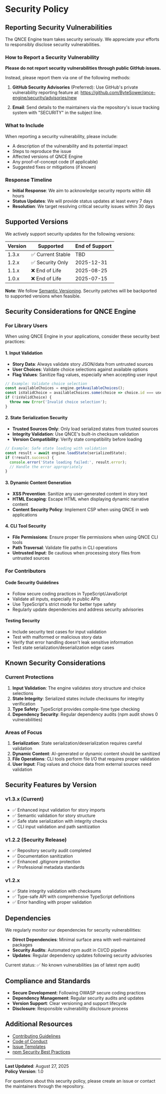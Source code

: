 # Security Policy

## Reporting Security Vulnerabilities

The QNCE Engine team takes security seriously. We appreciate your efforts to responsibly disclose security vulnerabilities.

### How to Report a Security Vulnerability

**Please do not report security vulnerabilities through public GitHub issues.**

Instead, please report them via one of the following methods:

1. **GitHub Security Advisories** (Preferred): Use GitHub's private vulnerability reporting feature at:
   https://github.com/ByteSower/qnce-engine/security/advisories/new

2. **Email**: Send details to the maintainers via the repository's issue tracking system with "SECURITY" in the subject line.

### What to Include

When reporting a security vulnerability, please include:

- A description of the vulnerability and its potential impact
- Steps to reproduce the issue
- Affected versions of QNCE Engine
- Any proof-of-concept code (if applicable)
- Suggested fixes or mitigations (if known)

### Response Timeline

- **Initial Response**: We aim to acknowledge security reports within 48 hours
- **Status Updates**: We will provide status updates at least every 7 days
- **Resolution**: We target resolving critical security issues within 30 days

## Supported Versions

We actively support security updates for the following versions:

| Version | Supported          | End of Support |
| ------- | ------------------ | -------------- |
| 1.3.x   | ✅ Current Stable  | TBD            |
| 1.2.x   | ✅ Security Only   | 2025-12-31     |
| 1.1.x   | ❌ End of Life     | 2025-08-25     |
| 1.0.x   | ❌ End of Life     | 2025-07-15     |

**Note**: We follow [Semantic Versioning](https://semver.org/). Security patches will be backported to supported versions when feasible.

## Security Considerations for QNCE Engine

### For Library Users

When using QNCE Engine in your applications, consider these security best practices:

#### 1. Input Validation
- **Story Data**: Always validate story JSON/data from untrusted sources
- **User Choices**: Validate choice selections against available options
- **Flag Values**: Sanitize flag values, especially when accepting user input

```typescript
// Example: Validate choice selection
const availableChoices = engine.getAvailableChoices();
const isValidChoice = availableChoices.some(choice => choice.id === userChoiceId);
if (!isValidChoice) {
  throw new Error('Invalid choice selection');
}
```

#### 2. State Serialization Security
- **Trusted Sources Only**: Only load serialized states from trusted sources
- **Integrity Validation**: Use QNCE's built-in checksum validation
- **Version Compatibility**: Verify state compatibility before loading

```typescript
// Example: Safe state loading with validation
const result = await engine.loadState(serializedState);
if (!result.success) {
  console.error('State loading failed:', result.error);
  // Handle the error appropriately
}
```

#### 3. Dynamic Content Generation
- **XSS Prevention**: Sanitize any user-generated content in story text
- **HTML Escaping**: Escape HTML when displaying dynamic narrative content
- **Content Security Policy**: Implement CSP when using QNCE in web applications

#### 4. CLI Tool Security
- **File Permissions**: Ensure proper file permissions when using QNCE CLI tools
- **Path Traversal**: Validate file paths in CLI operations
- **Untrusted Input**: Be cautious when processing story files from untrusted sources

### For Contributors

#### Code Security Guidelines
- Follow secure coding practices in TypeScript/JavaScript
- Validate all inputs, especially in public APIs
- Use TypeScript's strict mode for better type safety
- Regularly update dependencies and address security advisories

#### Testing Security
- Include security test cases for input validation
- Test with malformed or malicious story data
- Verify that error handling doesn't leak sensitive information
- Test state serialization/deserialization edge cases

## Known Security Considerations

### Current Protections

1. **Input Validation**: The engine validates story structure and choice selections
2. **State Integrity**: Serialized states include checksums for integrity verification
3. **Type Safety**: TypeScript provides compile-time type checking
4. **Dependency Security**: Regular dependency audits (npm audit shows 0 vulnerabilities)

### Areas of Focus

1. **Serialization**: State serialization/deserialization requires careful validation
2. **Dynamic Content**: AI-generated or dynamic content should be sanitized
3. **File Operations**: CLI tools perform file I/O that requires proper validation
4. **User Input**: Flag values and choice data from external sources need validation

## Security Features by Version

### v1.3.x (Current)
- ✅ Enhanced input validation for story imports
- ✅ Semantic validation for story structure
- ✅ Safe state serialization with integrity checks
- ✅ CLI input validation and path sanitization

### v1.2.2 (Security Release)
- ✅ Repository security audit completed
- ✅ Documentation sanitization
- ✅ Enhanced .gitignore protection
- ✅ Professional metadata standards

### v1.2.x
- ✅ State integrity validation with checksums
- ✅ Type-safe API with comprehensive TypeScript definitions
- ✅ Error handling with proper validation

## Dependencies

We regularly monitor our dependencies for security vulnerabilities:

- **Direct Dependencies**: Minimal surface area with well-maintained packages
- **Security Audits**: Automated npm audit in CI/CD pipeline
- **Updates**: Regular dependency updates following security advisories

Current status: ✅ No known vulnerabilities (as of latest npm audit)

## Compliance and Standards

- **Secure Development**: Following OWASP secure coding practices
- **Dependency Management**: Regular security audits and updates
- **Version Support**: Clear versioning and support lifecycle
- **Disclosure**: Responsible vulnerability disclosure process

## Additional Resources

- [Contributing Guidelines](CONTRIBUTING.md)
- [Code of Conduct](https://github.com/ByteSower/qnce-engine/blob/main/.github/CODE_OF_CONDUCT.md)
- [Issue Templates](https://github.com/ByteSower/qnce-engine/issues/new/choose)
- [npm Security Best Practices](https://docs.npmjs.com/security)

---

**Last Updated**: August 27, 2025  
**Policy Version**: 1.0

For questions about this security policy, please create an issue or contact the maintainers through the repository.